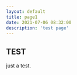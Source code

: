 ```yaml
---
layout: default
title: page1
date: 2021-07-06 08:32:00
description: 'test page'
---
```


## TEST

just a test.
